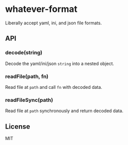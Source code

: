
# whatever-format

  Liberally accept yaml, ini, and json file formats.

## API

### decode(string)

  Decode the yaml/ini/json `string` into a nested object.

### readFile(path, fn)

  Read file at `path` and call `fn` with decoded data.

### readFileSync(path)

  Read file at `path` synchronously and return decoded data.

## License

  MIT
